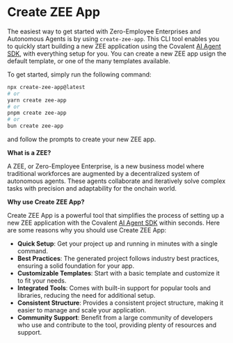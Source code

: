 # Create ZEE App

The easiest way to get started with Zero-Employee Enterprises and Autonomous Agents is by using `create-zee-app`. This CLI tool enables you to quickly start building a new ZEE application using the Covalent [AI Agent SDK](https://github.com/covalenthq/ai-agent-sdk), with everything setup for you. You can create a new ZEE app usign the default template, or one of the many templates available.

To get started, simply run the following command:

```sh
npx create-zee-app@latest
# or
yarn create zee-app
# or
pnpm create zee-app
# or
bun create zee-app
```

and follow the prompts to create your new ZEE app.

**What is a ZEE?**

A ZEE, or Zero-Employee Enterprise, is a new business model where traditional workforces are augmented by a decentralized system of autonomous agents. These agents collaborate and iteratively solve complex tasks with precision and adaptability for the onchain world.

**Why use Create ZEE App?**

Create ZEE App is a powerful tool that simplifies the process of setting up a new ZEE application with the Covalent [AI Agent SDK](https://github.com/covalenthq/ai-agent-sdk) within seconds. Here are some reasons why you should use Create ZEE App:

- **Quick Setup**: Get your project up and running in minutes with a single command.
- **Best Practices**: The generated project follows industry best practices, ensuring a solid foundation for your app.
- **Customizable Templates**: Start with a basic template and customize it to fit your needs.
- **Integrated Tools**: Comes with built-in support for popular tools and libraries, reducing the need for additional setup.
- **Consistent Structure**: Provides a consistent project structure, making it easier to manage and scale your application.
- **Community Support**: Benefit from a large community of developers who use and contribute to the tool, providing plenty of resources and support.
